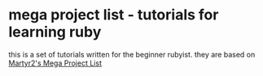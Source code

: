 # mega project list - tutorials for learning ruby

this is a set of tutorials written for the beginner rubyist. they are based on [Martyr2's Mega Project List](http://www.inf.ufg.br/~hugoribeiro/martyr2/martyr2.pdf)